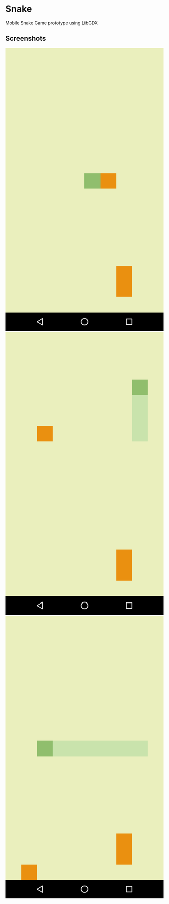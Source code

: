 # Snake
Mobile Snake Game prototype using LibGDX

## Screenshots
<img src="screenshot1.png" width="512"/>
<img src="screenshot2.png" width="512"/>
<img src="screenshot3.png" width="512"/>
